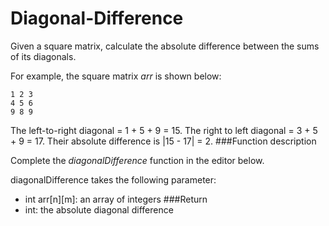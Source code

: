 # Diagonal-Difference
Given a square matrix, calculate the absolute difference between the sums of its diagonals.

For example, the square matrix <i>arr</i> is shown below:
```
1 2 3
4 5 6
9 8 9
```
The left-to-right diagonal = 1 + 5 + 9 = 15. The right to left diagonal = 3 + 5 + 9 = 17. Their absolute difference is |15 - 17| = 2.
###Function description

Complete the <i>diagonalDifference</i> function in the editor below.

diagonalDifference takes the following parameter:

 - int arr[n][m]: an array of integers
###Return
 - int: the absolute diagonal difference

